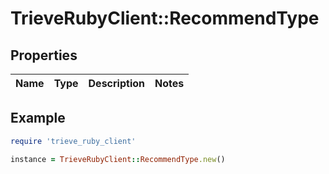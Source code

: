 # TrieveRubyClient::RecommendType

## Properties

| Name | Type | Description | Notes |
| ---- | ---- | ----------- | ----- |

## Example

```ruby
require 'trieve_ruby_client'

instance = TrieveRubyClient::RecommendType.new()
```

